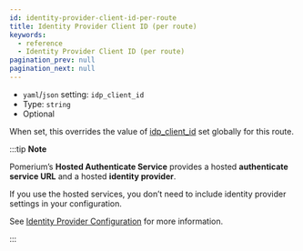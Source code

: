 ```yaml
---
id: identity-provider-client-id-per-route
title: Identity Provider Client ID (per route)
keywords:
  - reference
  - Identity Provider Client ID (per route)
pagination_prev: null
pagination_next: null
---
```


- `yaml`/`json` setting: `idp_client_id`
- Type: `string`
- Optional

When set, this overrides the value of [idp_client_id](/docs/reference/identity-provider-client-id) set globally for this route.

:::tip **Note**

Pomerium’s **Hosted Authenticate Service** provides a hosted **authenticate service URL** and a hosted **identity provider**. 

If you use the hosted services, you don’t need to include identity provider settings in your configuration. 

See [Identity Provider Configuration](/docs/identity-providers#hosted-identity-provider) for more information.

:::